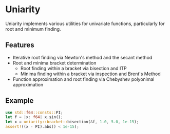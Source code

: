 # Uniarity

Uniarity implements various utilities for univariate functions, particularly for root and minimum finding.

## Features

* Iterative root finding via Newton's method and the secant method
* Root and minima bracket determination
  * Root finding within a bracket via bisection and ITP
  * Minima finding within a bracket via inspection and Brent's Method
* Function approximation and root finding via Chebyshev polyonimal approximation

## Example

```rust
use std::f64::consts::PI;
let f = |x: f64| x.sin();
let x = uniarity::bracket::bisection(&f, 1.0, 5.0, 1e-15);
assert!((x - PI).abs() < 1e-15);
```
